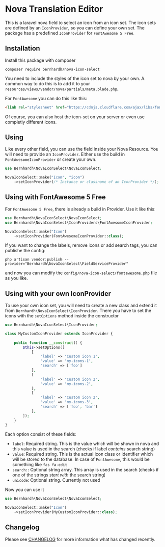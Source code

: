 # Nova Translation Editor

This is a laravel nova field to select an icon from an icon set. The icon sets are defined by an `IconProvider`, so you can define your own set. The package has a predefined `IconProvider` for `FontAwesome 5 Free`.

## Installation

Install this package with composer

```
composer require bernhardh/nova-icon-select
```

You need to include the styles of the icon set to nova by your own. A common way to do this is to add it to your `resources/views/vendor/nova/partials/meta.blade.php`. 

For `FontAwesome` you can do this like this:

```html
<link rel="stylesheet" href="https://cdnjs.cloudflare.com/ajax/libs/font-awesome/5.15.1/css/all.min.css" integrity="sha512-+4zCK9k+qNFUR5X+cKL9EIR+ZOhtIloNl9GIKS57V1MyNsYpYcUrUeQc9vNfzsWfV28IaLL3i96P9sdNyeRssA==" crossorigin="anonymous" />
```

Of course, you can also host the icon-set on your server or even use completly different icons.

## Using

Like every other field, you can use the field inside your Nova Resource. You will need to provide an `IconProvider`. Either use the build in `FontAwesomeIconProvider` or create your own.

```php
use Bernhardh\NovaIconSelect\NovaIconSelect;

NovaIconSelect::make("Icon", "icon")
    ->setIconProvider(/* Instance or classname of an IconProvider */);
```

## Using with FontAwesome 5 Free

For `FontAwesome 5 Free`, there is already a build in Provider. Use it like this:

```php
use Bernhardh\NovaIconSelect\NovaIconSelect;
use Bernhardh\NovaIconSelect\IconProviders\FontAwesomeIconProvider;

NovaIconSelect::make("Icon")
    ->setIconProvider(FontAwesomeIconProvider::class);
```

If you want to change the labels, remove icons or add search tags, you can publishe the config:

```
php artisan vendor:publish --provider="Bernhardh\NovaIconSelect\FieldServiceProvider"
```

and now you can modify the `config/nova-icon-select/fontawesome.php` file as you like.

## Using with your own IconProvider

To use your own icon set, you will need to create a new class and extend it from `Bernhardh\NovaIconSelect\IconProvider`. There you have to set the icons with the `setOptions` method inside the constructor

```php
use Bernhardh\NovaIconSelect\IconProvider;

class MyCustomIconProvider extends IconProvider {
    
    public function __construct() {
        $this->setOptions([
            [
                'label' => 'Custom icon 1',
                'value' => 'my-icons-1',
                'search' => ['foo']
            ],
            [
                'label' => 'Custom icon 2',
                'value' => 'my-icons-2',
            ],
            [
                'label' => 'Custom icon 2',
                'value' => 'my-icons-3',
                'search' => ['foo', 'bar']
            ],
        ]);
    }
}
```

Each option consist of these fields:

- `label`: Required string. This is the value which will be shown in nova and this value is used in the search (checks if label *contains* search string)
- `value`: Required string. This is the actual icon class or identifier which will be stored to the database. In case of `FontAwesome`, this would be something like `fas fa-edit`
- `search:`: Optional string array. This array is used in the search (checks if one of the strings *start with* the search string)
- `unicode`: Optional string. Currently not used

Now you can use it

```php
use Bernhardh\NovaIconSelect\NovaIconSelect;

NovaIconSelect::make("Icon")
    ->setIconProvider(MyCustomIconProvider::class);
```

## Changelog

Please see [CHANGELOG](CHANGELOG.md) for more information what has changed recently.
